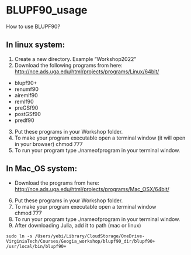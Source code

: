 # BLUPF90_usage
How to use BLUPF90?

## In linux system:
1.	Create a new directory. Example “Workshop2022”
2.	Download the following programs from here: http://nce.ads.uga.edu/html/projects/programs/Linux/64bit/ 

-	blupf90+
-	renumf90
-	airemlf90
-	remlf90
-	preGSf90
-	postGSf90
-	predf90
3.	Put these programs in your Workshop folder.
4.	To make your program executable open a terminal window (it will open in your browser)
    chmod 777 <filename>
5.	To run your program type ./nameofprogram in your terminal window.

## In Mac_OS system:

- Download the programs from here: http://nce.ads.uga.edu/html/projects/programs/Mac_OSX/64bit/

6.	Put these programs in your Workshop folder.
7.	To make your program executable open a terminal window                                    
    chmod 777 <filename>
8.	To run your program type ./nameofprogram in your terminal window.
9. After downloading Julia, add it to path (mac or linux)

```
sudo ln -s /Users/yebi/Library/CloudStorage/OneDrive-VirginiaTech/Courses/Geogia_workshop/blupf90_dir/blupf90+ /usr/local/bin/blupf90+
```
